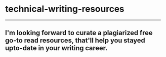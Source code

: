# technical-writing-resources
----
I'm looking forward to curate a plagiarized free go-to read resources, that'll help you stayed upto-date in your writing career.
----
